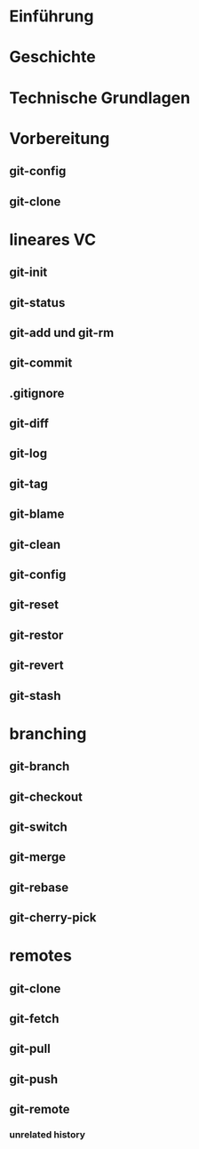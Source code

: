 # Einführung
# Geschichte
# Technische Grundlagen
# Vorbereitung
## git-config
## git-clone
# lineares VC
<!-- essentials -->
## git-init
## git-status
## git-add und git-rm
## git-commit
## .gitignore
## git-diff
## git-log
<!-- Nützlich -->
## git-tag
## git-blame
## git-clean
## git-config
<!-- undo -->
## git-reset
## git-restor
## git-revert
<!-- stash -->
## git-stash

# branching
## git-branch
## git-checkout
## git-switch
## git-merge
## git-rebase
## git-cherry-pick

# remotes
## git-clone
## git-fetch
## git-pull
## git-push
## git-remote
### unrelated history
